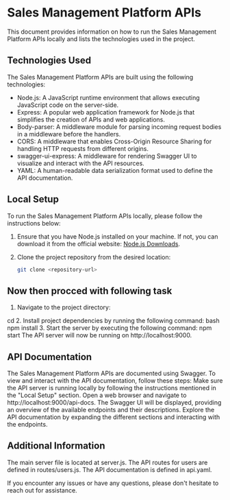 # Sales Management Platform APIs

This document provides information on how to run the Sales Management Platform APIs locally and lists the technologies used in the project.

## Technologies Used

The Sales Management Platform APIs are built using the following technologies:

- Node.js: A JavaScript runtime environment that allows executing JavaScript code on the server-side.
- Express: A popular web application framework for Node.js that simplifies the creation of APIs and web applications.
- Body-parser: A middleware module for parsing incoming request bodies in a middleware before the handlers.
- CORS: A middleware that enables Cross-Origin Resource Sharing for handling HTTP requests from different origins.
- swagger-ui-express: A middleware for rendering Swagger UI to visualize and interact with the API resources.
- YAML: A human-readable data serialization format used to define the API documentation.

## Local Setup

To run the Sales Management Platform APIs locally, please follow the instructions below:

1. Ensure that you have Node.js installed on your machine. If not, you can download it from the official website: [Node.js Downloads](https://nodejs.org/en/download/).

2. Clone the project repository from the desired location:

   ```bash
   git clone <repository-url>


## Now then procced with following task


1. Navigate to the project directory:

cd <project-directory>
2. Install project dependencies by running the following command:
bash
npm install
3. Start the server by executing the following command:
npm start
The API server will now be running on http://localhost:9000.

## API Documentation
The Sales Management Platform APIs are documented using Swagger. To view and interact with the API documentation, follow these steps:
Make sure the API server is running locally by following the instructions mentioned in the "Local Setup" section.
Open a web browser and navigate to http://localhost:9000/api-docs.
The Swagger UI will be displayed, providing an overview of the available endpoints and their descriptions.
Explore the API documentation by expanding the different sections and interacting with the endpoints.

## Additional Information
The main server file is located at server.js.
The API routes for users are defined in routes/users.js.
The API documentation is defined in api.yaml.

If you encounter any issues or have any questions, please don't hesitate to reach out for assistance.